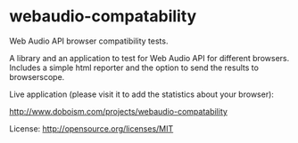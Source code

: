 webaudio-compatability
======================

Web Audio API browser compatibility tests.

A library and an application to test for Web Audio API for different browsers.
Includes a simple html reporter and the option to send the results to browserscope.

Live application (please visit it to add the statistics about your browser):

http://www.doboism.com/projects/webaudio-compatability


License: http://opensource.org/licenses/MIT
